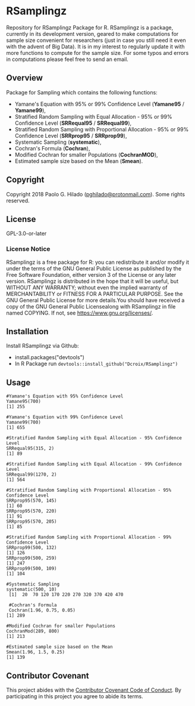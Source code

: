 # RSamplingz
Repository for RSamplingz Package for R. RSamplingz is a package, currently in its development version, geared to make computations for sample size convenient for researchers (just in case you still need it even with the advent of Big Data). It is in my interest to regularly update it with more functions to compute for the sample size. For some typos and errors in computations please feel free to send an email. 
## Overview
Package for Sampling which contains the following functions: 
* Yamane's Equation with 95% or 99% Confidence Level (**Yamane95** / **Yamane99**), 
* Stratified Random Sampling with Equal Allocation - 95% or 99% Confidence Level (**SRRequal95** / **SRRequal99**), 
* Stratified Random Sampling with Proportional Allocation - 95% or 99% Confidence Level (**SRRprop95** / **SRRprop99**), 
* Systematic Sampling (**systematic**), 
* Cochran's Formula (**Cochran**), 
* Modified Cochran for smaller Populations (**CochranMOD**),
* Estimated sample size based on the Mean (**Smean**).
## Copyright
Copyright 2018 Paolo G. Hilado (pghilado@protonmail.com). Some rights reserved. 
## License
GPL-3.0-or-later
### License Notice
RSamplingz is a free package for R: you can redistribute it and/or modify
it under the terms of the GNU General Public License as published by the Free Software Foundation, either version 3 of the License or any later version. RSamplingz is distributed in the hope that it will be useful, but WITHOUT ANY WARRANTY; without even the implied warranty of MERCHANTABILITY or FITNESS FOR A PARTICULAR PURPOSE. See the GNU General Public License for more details.You should have received a copy of the GNU General Public Licensealong with RSamplingz in file named COPYING. If not, see <https://www.gnu.org/licenses/>.
## Installation
Install RSamplingz via Github:
* install.packages("devtools")
* In R Package run ```devtools::install_github("Dcroix/RSamplingz")```
## Usage
```library(RSamplingz)
#Yamane's Equation with 95% Confidence Level
Yamane95(700)
[1] 255

#Yamane's Equation with 99% Confidence Level
Yamane99(700)
[1] 655

#Stratified Random Sampling with Equal Allocation - 95% Confidence Level
SRRequal95(315, 2)
[1] 89

#Stratified Random Sampling with Equal Allocation - 99% Confidence Level
SRRequal99(1270, 2)
[1] 564

#Stratified Random Sampling with Proportional Allocation - 95% Confidence Level
SRRprop95(570, 145)
[1] 60
SRRprop95(570, 220)
[1] 91
SRRprop95(570, 205)
[1] 85

#Stratified Random Sampling with Proportional Allocation - 99% Confidence Level
SRRprop99(500, 132)
[1] 126
SRRprop99(500, 259)
[1] 247
SRRprop99(500, 109)
[1] 104

#Systematic Sampling
systematic(500, 10)
 [1]  20  70 120 170 220 270 320 370 420 470
 
 #Cochran's Formula
 Cochran(1.96, 0.75, 0.05)
[1] 289

#Modified Cochran for smaller Populations
CochranMod(289, 800)
[1] 213

#Estimated sample size based on the Mean
Smean(1.96, 1.5, 0.25)
[1] 139
```

## Contributor Covenant
This project abides with the [Contributor Covenant Code of Conduct](https://www.contributor-covenant.org/version/1/4/code-of-conduct.md). By participating in this project you agree to abide its terms.
